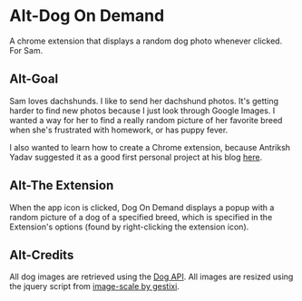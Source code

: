 Alt-Dog On Demand
======
A chrome extension that displays a random dog photo whenever clicked. For Sam.

Alt-Goal
------
Sam loves dachshunds. I like to send her dachshund photos. It's getting harder to find new photos because I just look through Google Images. I wanted a way for her to find a really random picture of her favorite breed when she's frustrated with homework, or has puppy fever.

I also wanted to learn how to create a Chrome extension, because Antriksh Yadav suggested it as a good first personal project at his blog [here](http://antrikshy.com/blog/how-i-got-started-with-programming-side-projects).

Alt-The Extension
------
When the app icon is clicked, Dog On Demand displays a popup with a random picture of a dog of a specified breed, which is specified in the Extension's options (found by right-clicking the extension icon).

Alt-Credits
------
All dog images are retrieved using the [Dog API](https://dog.ceo/).
All images are resized using the jquery script from [image-scale by gestixi](https://github.com/gestixi/image-scale).

